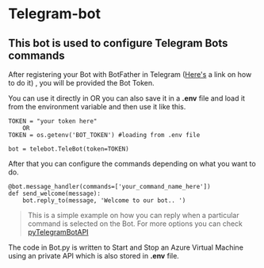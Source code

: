 # Telegram-bot

## This bot is used to configure Telegram Bots commands

After registering your Bot with BotFather in Telegram ([Here's](https://core.telegram.org/bots) a link on how to do it) , you will be provided the Bot Token.

You can use it directly in OR you can also save it in a **.env** file and load it from the environment variable and then use it like this.
```
TOKEN = "your token here"
    OR
TOKEN = os.getenv('BOT_TOKEN') #loading from .env file

bot = telebot.TeleBot(token=TOKEN)
```

After that you can configure the commands depending on what you want to do.
```
@bot.message_handler(commands=['your_command_name_here']) 
def send_welcome(message):
    bot.reply_to(message, 'Welcome to our bot.. ')
```
>This is a simple example on how you can reply when a particular command is selected on the Bot. For more options you can check [pyTelegramBotAPI](https://pypi.org/project/pyTelegramBotAPI/)

The code in Bot.py is written to Start and Stop an Azure Virtual Machine using an private API which is also stored in **.env** file.
